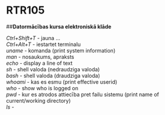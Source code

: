 # RTR105
##**Datormācības kursa elektroniskā klāde**

*Ctrl+Shift+T* - jauna ...  
*Ctrl+Alt+T* - iestartet terminalu  
*uname* - komanda (print system information)  
*man* - nosaukums, apraksts  
*echo* - display a line of text  
*sh* - shell valoda (nedraudziga valoda)  
*bash* - shell valoda (draudziga valoda)  
*whoami* - kas es esmu (print effective userid)  
*who* - show who is logged on  
*pwd* - kur es atrodos attiecība pret failu sistemu (print name of current/working directory)  
*ls* -  
